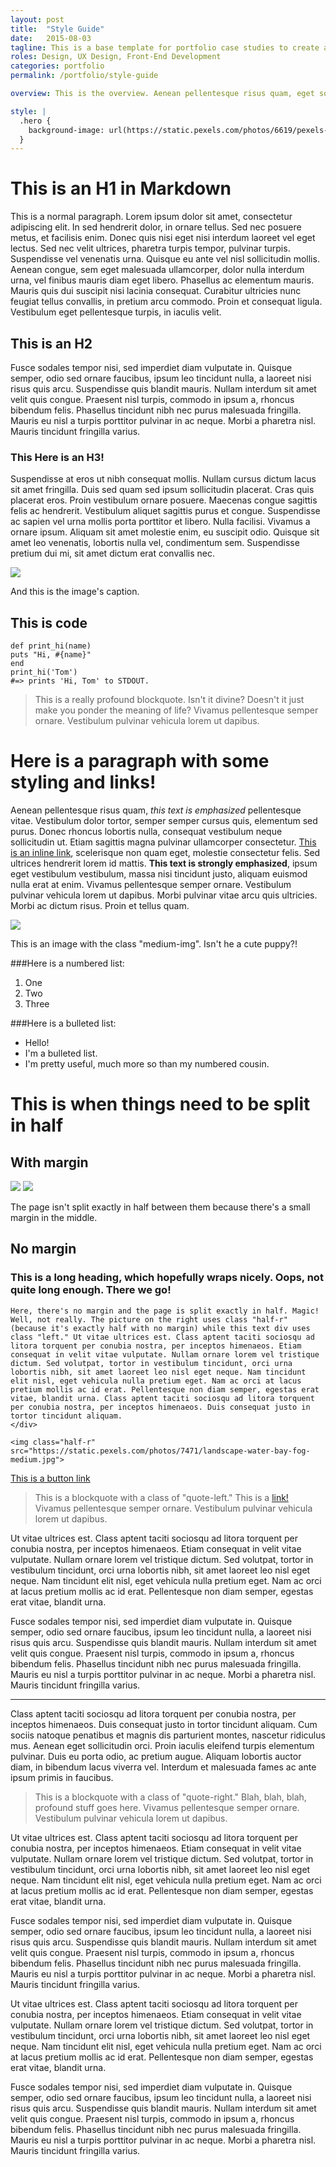 ```yaml
---
layout: post
title:  "Style Guide"
date:   2015-08-03
tagline: This is a base template for portfolio case studies to create a uniform look
roles: Design, UX Design, Front-End Development
categories: portfolio
permalink: /portfolio/style-guide

overview: This is the overview. Aenean pellentesque risus quam, eget sollicitudin libero pellentesque vitae. Vestibulum dolor tortor, semper semper cursus quis, elementum sed purus. Donec rhoncus lobortis nulla, consequat vestibulum neque sollicitudin ut. Etiam sagittis magna pulvinar ullamcorper consectetur. Cras quam lectus, scelerisque non quam eget, molestie consectetur felis. Sed ultrices hendrerit lorem id mattis. Cras tincidunt, ipsum eget vestibulum vestibulum, massa nisi tincidunt justo, aliquam euismod nulla erat at enim. Vivamus pellentesque semper ornare. Vestibulum pulvinar vehicula lorem ut dapibus. Morbi pulvinar vitae arcu quis ultricies. Morbi ac dictum risus. Proin et tellus quam.

style: |
  .hero {
    background-image: url(https://static.pexels.com/photos/6619/pexels-photo-large.jpeg)
  }
---
```


This is an H1 in Markdown
=========================

This is a normal paragraph. Lorem ipsum dolor sit amet, consectetur adipiscing elit. In sed hendrerit dolor, in ornare tellus. Sed nec posuere metus, et facilisis enim. Donec quis nisi eget nisi interdum laoreet vel eget lectus. Sed nec velit ultrices, pharetra turpis tempor, pulvinar turpis. Suspendisse vel venenatis urna. Quisque eu ante vel nisl sollicitudin mollis. Aenean congue, sem eget malesuada ullamcorper, dolor nulla interdum urna, vel finibus mauris diam eget libero. Phasellus ac elementum mauris. Mauris quis dui suscipit nisi lacinia consequat. Curabitur ultricies nunc feugiat tellus convallis, in pretium arcu commodo. Proin et consequat ligula. Vestibulum eget pellentesque turpis, in iaculis velit.

This is an H2
-------------

Fusce sodales tempor nisi, sed imperdiet diam vulputate in. Quisque semper, odio sed ornare faucibus, ipsum leo tincidunt nulla, a laoreet nisi risus quis arcu. Suspendisse quis blandit mauris. Nullam interdum sit amet velit quis congue. Praesent nisl turpis, commodo in ipsum a, rhoncus bibendum felis. Phasellus tincidunt nibh nec purus malesuada fringilla. Mauris eu nisl a turpis porttitor pulvinar in ac neque. Morbi a pharetra nisl. Mauris tincidunt fringilla varius.

### This Here is an H3!

Suspendisse at eros ut nibh consequat mollis. Nullam cursus dictum lacus sit amet fringilla. Duis sed quam sed ipsum sollicitudin placerat. Cras quis placerat eros. Proin vestibulum ornare posuere. Maecenas congue sagittis felis ac hendrerit. Vestibulum aliquet sagittis purus et congue. Suspendisse ac sapien vel urna mollis porta porttitor et libero. Nulla facilisi. Vivamus a ornare ipsum. Aliquam sit amet molestie enim, eu suscipit odio. Quisque sit amet leo venenatis, lobortis nulla vel, condimentum sem. Suspendisse pretium dui mi, sit amet dictum erat convallis nec.


<img class="large-img" src="https://static.pexels.com/photos/7443/pexels-photo-large.jpg">

<p class="caption">And this is the image's caption.</p>

<h2>This is code</h2>


	def print_hi(name)
    puts "Hi, #{name}"
    end
    print_hi('Tom')
    #=> prints 'Hi, Tom' to STDOUT.

<blockquote class="quote-center">This is a really profound blockquote. Isn't it divine? Doesn't it just make you ponder the meaning of life? Vivamus pellentesque semper ornare. Vestibulum pulvinar vehicula lorem ut dapibus.</blockquote>


Here is a paragraph with some styling and links!
================================================

Aenean pellentesque risus quam, *this text is emphasized* pellentesque vitae. Vestibulum dolor tortor, semper semper cursus quis, elementum sed purus. Donec rhoncus lobortis nulla, consequat vestibulum neque sollicitudin ut. Etiam sagittis magna pulvinar ullamcorper consectetur. [This is an inline link](http://menindrag.org), scelerisque non quam eget, molestie consectetur felis. Sed ultrices hendrerit lorem id mattis. **This text is strongly emphasized**, ipsum eget vestibulum vestibulum, massa nisi tincidunt justo, aliquam euismod nulla erat at enim. Vivamus pellentesque semper ornare. Vestibulum pulvinar vehicula lorem ut dapibus. Morbi pulvinar vitae arcu quis ultricies. Morbi ac dictum risus. Proin et tellus quam.

<img class="medium-img" src="https://static.pexels.com/photos/7289/animal-dog-pet-sad-large.jpg">

<p class="caption">This is an image with the class "medium-img". Isn't he a cute puppy?!</p>

###Here is a numbered list:

1. One
2. Two
3. Three

###Here is a bulleted list:

* Hello!
* I'm a bulleted list.
* I'm pretty useful, much more so than my numbered cousin.

This is when things need to be split in half
============================================

With margin
-----------

<img class="left" src="https://static.pexels.com/photos/6025/food-holiday-vacation-summer-medium.jpg">

<img class="right" src="https://static.pexels.com/photos/6374/flowers-desk-office-vintage-medium.jpg">

The page isn't split exactly in half between them because there's a small margin in the middle.

No margin
---------

<div class="row">
	<div class="left">
	<h3>This is a long heading, which hopefully wraps nicely. Oops, not quite long enough. There we go!</h3>

	Here, there's no margin and the page is split exactly in half. Magic! Well, not really. The picture on the right uses class "half-r" (because it's exactly half with no margin) while this text div uses class "left." Ut vitae ultrices est. Class aptent taciti sociosqu ad litora torquent per conubia nostra, per inceptos himenaeos. Etiam consequat in velit vitae vulputate. Nullam ornare lorem vel tristique dictum. Sed volutpat, tortor in vestibulum tincidunt, orci urna lobortis nibh, sit amet laoreet leo nisl eget neque. Nam tincidunt elit nisl, eget vehicula nulla pretium eget. Nam ac orci at lacus pretium mollis ac id erat. Pellentesque non diam semper, egestas erat vitae, blandit urna. Class aptent taciti sociosqu ad litora torquent per conubia nostra, per inceptos himenaeos. Duis consequat justo in tortor tincidunt aliquam.
	</div>

	<img class="half-r" src="https://static.pexels.com/photos/7471/landscape-water-bay-fog-medium.jpg">
</div>


<a class="button" href="#">This is a button link</a>

<blockquote class="quote-left">This is a blockquote with a class of "quote-left." This is a <a href="#">link!</a> Vivamus pellentesque semper ornare. Vestibulum pulvinar vehicula lorem ut dapibus.</blockquote>


Ut vitae ultrices est. Class aptent taciti sociosqu ad litora torquent per conubia nostra, per inceptos himenaeos. Etiam consequat in velit vitae vulputate. Nullam ornare lorem vel tristique dictum. Sed volutpat, tortor in vestibulum tincidunt, orci urna lobortis nibh, sit amet laoreet leo nisl eget neque. Nam tincidunt elit nisl, eget vehicula nulla pretium eget. Nam ac orci at lacus pretium mollis ac id erat. Pellentesque non diam semper, egestas erat vitae, blandit urna. 

Fusce sodales tempor nisi, sed imperdiet diam vulputate in. Quisque semper, odio sed ornare faucibus, ipsum leo tincidunt nulla, a laoreet nisi risus quis arcu. Suspendisse quis blandit mauris. Nullam interdum sit amet velit quis congue. Praesent nisl turpis, commodo in ipsum a, rhoncus bibendum felis. Phasellus tincidunt nibh nec purus malesuada fringilla. Mauris eu nisl a turpis porttitor pulvinar in ac neque. Morbi a pharetra nisl. Mauris tincidunt fringilla varius.

<hr>

Class aptent taciti sociosqu ad litora torquent per conubia nostra, per inceptos himenaeos. Duis consequat justo in tortor tincidunt aliquam. Cum sociis natoque penatibus et magnis dis parturient montes, nascetur ridiculus mus. Aenean eget sollicitudin orci. Proin iaculis eleifend turpis elementum pulvinar. Duis eu porta odio, ac pretium augue. Aliquam lobortis auctor diam, in bibendum lacus viverra vel. Interdum et malesuada fames ac ante ipsum primis in faucibus.

<blockquote class="quote-right">This is a blockquote with a class of "quote-right." Blah, blah, blah, profound stuff goes here. Vivamus pellentesque semper ornare. Vestibulum pulvinar vehicula lorem ut dapibus.</blockquote>

Ut vitae ultrices est. Class aptent taciti sociosqu ad litora torquent per conubia nostra, per inceptos himenaeos. Etiam consequat in velit vitae vulputate. Nullam ornare lorem vel tristique dictum. Sed volutpat, tortor in vestibulum tincidunt, orci urna lobortis nibh, sit amet laoreet leo nisl eget neque. Nam tincidunt elit nisl, eget vehicula nulla pretium eget. Nam ac orci at lacus pretium mollis ac id erat. Pellentesque non diam semper, egestas erat vitae, blandit urna. 

Fusce sodales tempor nisi, sed imperdiet diam vulputate in. Quisque semper, odio sed ornare faucibus, ipsum leo tincidunt nulla, a laoreet nisi risus quis arcu. Suspendisse quis blandit mauris. Nullam interdum sit amet velit quis congue. Praesent nisl turpis, commodo in ipsum a, rhoncus bibendum felis. Phasellus tincidunt nibh nec purus malesuada fringilla. Mauris eu nisl a turpis porttitor pulvinar in ac neque. Morbi a pharetra nisl. Mauris tincidunt fringilla varius.

Ut vitae ultrices est. Class aptent taciti sociosqu ad litora torquent per conubia nostra, per inceptos himenaeos. Etiam consequat in velit vitae vulputate. Nullam ornare lorem vel tristique dictum. Sed volutpat, tortor in vestibulum tincidunt, orci urna lobortis nibh, sit amet laoreet leo nisl eget neque. Nam tincidunt elit nisl, eget vehicula nulla pretium eget. Nam ac orci at lacus pretium mollis ac id erat. Pellentesque non diam semper, egestas erat vitae, blandit urna. 

Fusce sodales tempor nisi, sed imperdiet diam vulputate in. Quisque semper, odio sed ornare faucibus, ipsum leo tincidunt nulla, a laoreet nisi risus quis arcu. Suspendisse quis blandit mauris. Nullam interdum sit amet velit quis congue. Praesent nisl turpis, commodo in ipsum a, rhoncus bibendum felis. Phasellus tincidunt nibh nec purus malesuada fringilla. Mauris eu nisl a turpis porttitor pulvinar in ac neque. Morbi a pharetra nisl. Mauris tincidunt fringilla varius.